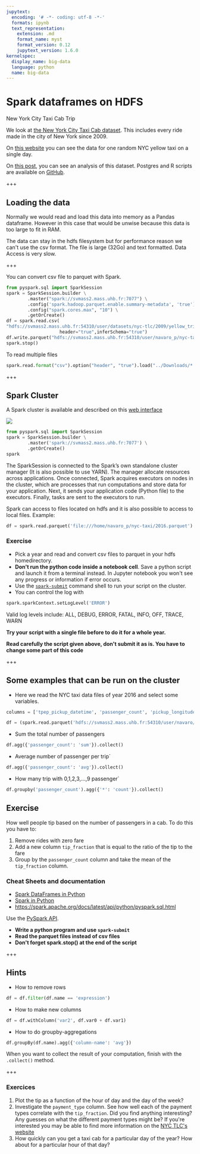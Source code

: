 ```yaml
---
jupytext:
  encoding: '# -*- coding: utf-8 -*-'
  formats: ipynb
  text_representation:
    extension: .md
    format_name: myst
    format_version: 0.12
    jupytext_version: 1.6.0
kernelspec:
  display_name: big-data
  language: python
  name: big-data
---
```


# Spark dataframes on HDFS

New York City Taxi Cab Trip

We look at [the New York City Taxi Cab dataset](http://www.nyc.gov/html/tlc/html/about/trip_record_data.shtml). This includes every ride made in the city of New York since 2009.

On [this website](http://chriswhong.github.io/nyctaxi/) you can see the data for one random NYC yellow taxi on a single day.

On [this post](http://toddwschneider.com/posts/analyzing-1-1-billion-nyc-taxi-and-uber-trips-with-a-vengeance/), you can see an analysis of this dataset. Postgres and R scripts are available on [GitHub](https://github.com/toddwschneider/nyc-taxi-data).

+++

## Loading the data

Normally we would read and load this data into memory as a Pandas dataframe.  However in this case that would be unwise because this data is too large to fit in RAM.

The data can stay in the hdfs filesystem but for performance reason we can't use the csv format. The file is large (32Go) and text formatted. Data Access is very slow.

+++

You can convert csv file to parquet with Spark.
```python
from pyspark.sql import SparkSession
spark = SparkSession.builder \
        .master("spark://svmass2.mass.uhb.fr:7077") \
        .config('spark.hadoop.parquet.enable.summary-metadata', 'true') \
        .config("spark.cores.max", "10") \
        .getOrCreate()
df = spark.read.csv(
"hdfs://svmass2.mass.uhb.fr:54310/user/datasets/nyc-tlc/2009/yellow_tripdata_2009-01.csv", 
                    header="true",inferSchema="true")
df.write.parquet("hdfs://svmass2.mass.uhb.fr:54310/user/navaro_p/nyc-taxi/2019-01.parquet")
spark.stop()
```

To read multiple files
```py
spark.read.format("csv").option("header", "true").load("../Downloads/*.csv")
```

+++

## Spark Cluster

A Spark cluster is available and described on this [web interface](http://svmass2.mass.uhb.fr:8080)

![](images/cluster-overview.png)

```py
from pyspark.sql import SparkSession
spark = SparkSession.builder \
        .master('spark://svmass2.mass.uhb.fr:7077') \
        .getOrCreate()
spark
```

The SparkSession is connected to the Spark’s own standalone cluster manager (It is also possible to use YARN). The manager allocate resources across applications. Once connected, Spark acquires executors on nodes in the cluster, which are processes that run computations and store data for your application. Next, it sends your application code (Python file) to the executors. Finally, tasks are sent to the executors to run.

Spark can access to files located on hdfs and it is also possible to access to local files. Example:

```py
df = spark.read.parquet('file:///home/navaro_p/nyc-taxi/2016.parquet')
```

### Exercise

- Pick a year and read and convert csv files to parquet in your hdfs homedirectory.
- **Don't run the python code inside a notebook cell**. Save a python script and launch it from a terminal instead.
In Jupyter notebook you won't see any progress or information if error occurs.
- Use the [`spark-submit`](https://spark.apache.org/docs/latest/submitting-applications.html) command shell to run your script on the cluster.
- You can control the log with 
```py
spark.sparkContext.setLogLevel('ERROR')
```
Valid log levels include: ALL, DEBUG, ERROR, FATAL, INFO, OFF, TRACE, WARN

**Try your script with a single file before to do it for a whole year.**

**Read carefully the script given above, don't submit it as is. You have to change some
part of this code**

+++

## Some examples that can be run on the cluster

- Here we read the NYC taxi data files of year 2016 and select some variables.

```py
columns = ['tpep_pickup_datetime', 'passenger_count', 'pickup_longitude', 'pickup_latitude', 'dropoff_longitude', 'dropoff_latitude', 'payment_type', 'fare_amount', 'tip_amount', 'total_amount']

df = (spark.read.parquet('hdfs://svmass2.mass.uhb.fr:54310/user/navaro/nyc-taxi/2016.parquet').select(*columns))
```

- Sum the total number of passengers
```py
df.agg({'passenger_count': 'sum'}).collect()
```

- Average number of passenger per trip`
```py
df.agg({'passenger_count': 'avg'}).collect()
```

- How many trip with 0,1,2,3,...,9 passenger`
```py
df.groupby('passenger_count').agg({'*': 'count'}).collect()
```

## Exercise

How well people tip based on the number of passengers in a cab.  To do this you have to:

1.  Remove rides with zero fare
2.  Add a new column `tip_fraction` that is equal to the ratio of the tip to the fare
3.  Group by the `passenger_count` column and take the mean of the `tip_fraction` column.

### Cheat Sheets and documentation

- [Spark DataFrames in Python](https://s3.amazonaws.com/assets.datacamp.com/blog_assets/PySpark_SQL_Cheat_Sheet_Python.pdf)
- [Spark in Python](http://datacamp-community.s3.amazonaws.com/4d91fcbc-820d-4ae2-891b-f7a436ebefd4)
-  https://spark.apache.org/docs/latest/api/python/pyspark.sql.html

Use the [PySpark API](https://spark.apache.org/docs/latest/api/python/index.html).

- **Write a python program and use `spark-submit`**
- **Read the parquet files instead of csv files** 
- **Don't forget spark.stop() at the end of the script**

+++

## Hints

- How to remove rows
```python
df = df.filter(df.name == 'expression')
```

- How to make new columns
```python
df = df.withColumn('var2', df.var0 + df.var1)
```

- How to do groupby-aggregations
```python
df.groupBy(df.name).agg({'column-name': 'avg'})
```

When you want to collect the result of your computation, finish with the `.collect()` method.

+++

### Exercices 

1. Plot the tip as a function of the hour of day and the day of the week?
2. Investigate the `payment_type` column.  See how well each of the payment types correlate with the `tip_fraction`.  Did you find anything interesting?  Any guesses on what the different payment types might be?  If you're interested you may be able to find more information on the [NYC TLC's website](http://www.nyc.gov/html/tlc/html/about/trip_record_data.shtml)
3.  How quickly can you get a taxi cab for a particular day of the year?  How about for a particular hour of that day?
